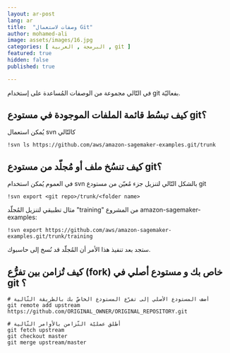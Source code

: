 ```yaml
---
layout: ar-post
lang: ar
title:  "وصفات لاستعمال Git"
author: mohamed-ali
image: assets/images/16.jpg
categories: [ البرمجة , العربية , git ]
featured: true
hidden: false
published: true

---
```


في التّالي مجموعة من الوصفات المُساعدة على إستخدام git بفعاليّة.

## كيف تبسُط قائمة الملفات الموجودة في مستودع git؟

يُمكن استعمال svn كالتّالي

```
!svn ls https://github.com/aws/amazon-sagemaker-examples.git/trunk
```

## كيف تنسُخ ملف أو مُجلّد من مستودع git؟

في العموم يُمكن استخدام svn بالشكل التّالي لتنزيل جزء مُعيّن من مستودع git  
```
!svn export <git repo>/trunk/<folder name>
```
مثال تطبيقي لتنزيل المُجلّد "training" من المشروع  amazon-sagemaker-examples:

```
!svn export https://github.com/aws/amazon-sagemaker-examples.git/trunk/training
```
ستجد بعد تنفيذ هذا الأمر أن المُجلّد قد نُسخ إلى حاسبوك.

## كيف تُزامن بين تفرُّع (fork) خاص بك و مستودع أصلي في git ؟

```
# أضف المستودع الأصلي إلى تفرّع المستودع الخاصّ بك بالطريقة التّالية
git remote add upstream https://github.com/ORIGINAL_OWNER/ORIGINAL_REPOSITORY.git

# أطلق عمليّة التّزامن بالأوامر التّالية
git fetch upstream
git checkout master
git merge upstream/master
```
